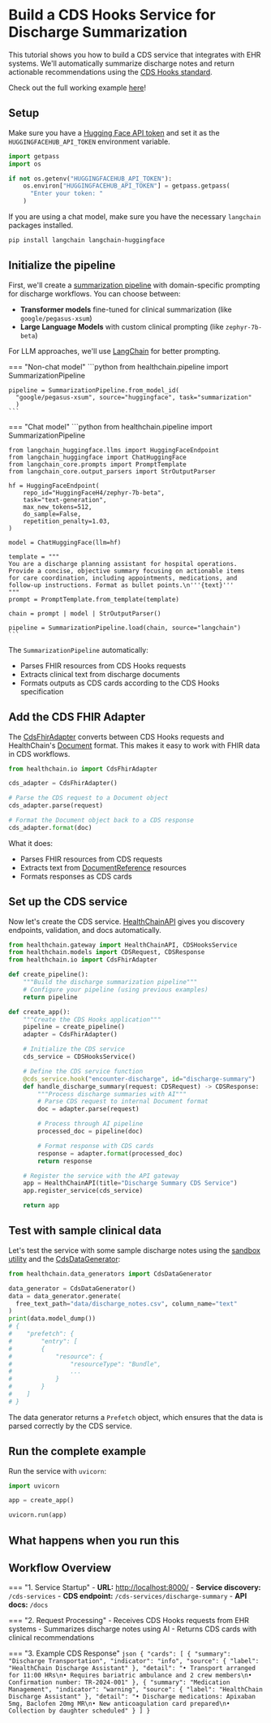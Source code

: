 # Build a CDS Hooks Service for Discharge Summarization

This tutorial shows you how to build a CDS service that integrates with EHR systems. We'll automatically summarize discharge notes and return actionable recommendations using the [CDS Hooks standard](https://cds-hooks.org/).

Check out the full working example [here](https://github.com/dotimplement/HealthChain/tree/main/cookbook/cds_discharge_summarizer_hf_chat.py)!

## Setup

Make sure you have a [Hugging Face API token](https://huggingface.co/docs/hub/security-tokens) and set it as the `HUGGINGFACEHUB_API_TOKEN` environment variable.

```python
import getpass
import os

if not os.getenv("HUGGINGFACEHUB_API_TOKEN"):
    os.environ["HUGGINGFACEHUB_API_TOKEN"] = getpass.getpass(
      "Enter your token: "
    )
```

If you are using a chat model, make sure you have the necessary `langchain` packages installed.

```bash
pip install langchain langchain-huggingface
```

## Initialize the pipeline

First, we'll create a [summarization pipeline](../reference/pipeline/pipeline.md) with domain-specific prompting for discharge workflows. You can choose between:

- **Transformer models** fine-tuned for clinical summarization (like `google/pegasus-xsum`)
- **Large Language Models** with custom clinical prompting (like `zephyr-7b-beta`)

For LLM approaches, we'll use [LangChain](https://python.langchain.com/docs/integrations/chat/huggingface/) for better prompting.

=== "Non-chat model"
    ```python
    from healthchain.pipeline import SummarizationPipeline

    pipeline = SummarizationPipeline.from_model_id(
      "google/pegasus-xsum", source="huggingface", task="summarization"
      )
    ```


=== "Chat model"
    ```python
    from healthchain.pipeline import SummarizationPipeline

    from langchain_huggingface.llms import HuggingFaceEndpoint
    from langchain_huggingface import ChatHuggingFace
    from langchain_core.prompts import PromptTemplate
    from langchain_core.output_parsers import StrOutputParser

    hf = HuggingFaceEndpoint(
        repo_id="HuggingFaceH4/zephyr-7b-beta",
        task="text-generation",
        max_new_tokens=512,
        do_sample=False,
        repetition_penalty=1.03,
    )

    model = ChatHuggingFace(llm=hf)

    template = """
    You are a discharge planning assistant for hospital operations.
    Provide a concise, objective summary focusing on actionable items
    for care coordination, including appointments, medications, and
    follow-up instructions. Format as bullet points.\n'''{text}'''
    """
    prompt = PromptTemplate.from_template(template)

    chain = prompt | model | StrOutputParser()

    pipeline = SummarizationPipeline.load(chain, source="langchain")
    ```

The `SummarizationPipeline` automatically:

- Parses FHIR resources from CDS Hooks requests
- Extracts clinical text from discharge documents
- Formats outputs as CDS cards according to the CDS Hooks specification

## Add the CDS FHIR Adapter

The [CdsFhirAdapter](../reference/pipeline/adapters/cdsfhiradapter.md) converts between CDS Hooks requests and HealthChain's [Document](../reference/pipeline/data_container.md) format. This makes it easy to work with FHIR data in CDS workflows.

```python
from healthchain.io import CdsFhirAdapter

cds_adapter = CdsFhirAdapter()

# Parse the CDS request to a Document object
cds_adapter.parse(request)

# Format the Document object back to a CDS response
cds_adapter.format(doc)
```

What it does:

- Parses FHIR resources from CDS requests
- Extracts text from [DocumentReference](https://www.hl7.org/fhir/documentreference.html) resources
- Formats responses as CDS cards

## Set up the CDS service

Now let's create the CDS service. [HealthChainAPI](../reference/gateway/api.md) gives you discovery endpoints, validation, and docs automatically.

```python
from healthchain.gateway import HealthChainAPI, CDSHooksService
from healthchain.models import CDSRequest, CDSResponse
from healthchain.io import CdsFhirAdapter

def create_pipeline():
    """Build the discharge summarization pipeline"""
    # Configure your pipeline (using previous examples)
    return pipeline

def create_app():
    """Create the CDS Hooks application"""
    pipeline = create_pipeline()
    adapter = CdsFhirAdapter()

    # Initialize the CDS service
    cds_service = CDSHooksService()

    # Define the CDS service function
    @cds_service.hook("encounter-discharge", id="discharge-summary")
    def handle_discharge_summary(request: CDSRequest) -> CDSResponse:
        """Process discharge summaries with AI"""
        # Parse CDS request to internal Document format
        doc = adapter.parse(request)

        # Process through AI pipeline
        processed_doc = pipeline(doc)

        # Format response with CDS cards
        response = adapter.format(processed_doc)
        return response

    # Register the service with the API gateway
    app = HealthChainAPI(title="Discharge Summary CDS Service")
    app.register_service(cds_service)

    return app
```


## Test with sample clinical data

Let's test the service with some sample discharge notes using the [sandbox utility](../reference/utilities/sandbox.md) and the [CdsDataGenerator](../reference/utilities/data_generator.md):

```python
from healthchain.data_generators import CdsDataGenerator

data_generator = CdsDataGenerator()
data = data_generator.generate(
  free_text_path="data/discharge_notes.csv", column_name="text"
)
print(data.model_dump())
# {
#    "prefetch": {
#        "entry": [
#        {
#            "resource": {
#                "resourceType": "Bundle",
#                ...
#            }
#        }
#    ]
# }
```

The data generator returns a `Prefetch` object, which ensures that the data is parsed correctly by the CDS service.

## Run the complete example

Run the service with `uvicorn`:

```python
import uvicorn

app = create_app()

uvicorn.run(app)
```

## What happens when you run this

## Workflow Overview

=== "1. Service Startup"
    - **URL:** [http://localhost:8000/](http://localhost:8000/)
    - **Service discovery:** `/cds-services`
    - **CDS endpoint:** `/cds-services/discharge-summary`
    - **API docs:** `/docs`

=== "2. Request Processing"
    - Receives CDS Hooks requests from EHR systems
    - Summarizes discharge notes using AI
    - Returns CDS cards with clinical recommendations

=== "3. Example CDS Response"
    ```json
    {
      "cards": [
        {
          "summary": "Discharge Transportation",
          "indicator": "info",
          "source": {
            "label": "HealthChain Discharge Assistant"
          },
          "detail": "• Transport arranged for 11:00 HRs\n• Requires bariatric ambulance and 2 crew members\n• Confirmation number: TR-2024-001"
        },
        {
          "summary": "Medication Management",
          "indicator": "warning",
          "source": {
            "label": "HealthChain Discharge Assistant"
          },
          "detail": "• Discharge medications: Apixaban 5mg, Baclofen 20mg MR\n• New anticoagulation card prepared\n• Collection by daughter scheduled"
        }
      ]
    }
    ```
